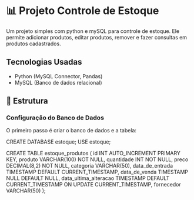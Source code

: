 # 📊 Projeto Controle de Estoque
Um projeto simples com python e mySQL para controle de estoque. Ele permite adicionar produtos, editar produtos, remover e fazer consultas em produtos cadastrados.

## Tecnologias Usadas
- Python (MySQL Connector, Pandas)   
- MySQL (Banco de dados relacional)

## 📂 Estrutura
### Configuração do Banco de Dados
O primeiro passo é criar o banco de dados e a tabela:

CREATE DATABASE estoque;
USE estoque;

CREATE TABLE estoque_produtos (
    id INT AUTO_INCREMENT PRIMARY KEY,
    produto VARCHAR(100) NOT NULL,
    quantidade INT NOT NULL,
    preco DECIMAL(8,2) NOT NULL,
    categoria VARCHAR(50),
    data_de_entrada TIMESTAMP DEFAULT CURRENT_TIMESTAMP,
    data_de_venda TIMESTAMP NULL DEFAULT NULL,
    data_ultima_alteracao TIMESTAMP DEFAULT CURRENT_TIMESTAMP ON UPDATE CURRENT_TIMESTAMP,
    fornecedor VARCHAR(50)
);
